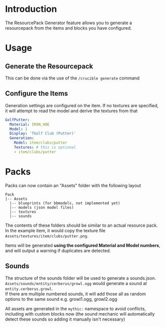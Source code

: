 # Introduction
The ResourcePack Generator feature allows you to generate a resourcepack from the items and blocks you have configured.


# Usage
## Generate the Resourcepack
This can be done via the use of the `/crucible generate` command

## Configure the Items
Generation settings are configured on the item. If no textures are specified, it will attempt to read the model and derive the textures from that
```yaml
GolfPutter:
  Material: IRON_HOE
  Model: 1
  Display: 'TGolf Club (Putter)'
  Generation:
    Model: item/clubs/putter
    Textures: # this is optional
    - item/clubs/putter
```

# Packs
Packs can now contain an "Assets" folder with the following layout
```
Pack
|-- Assets
  |-- blueprints (for bbmodels, not implemented yet)
  |-- models (json model files)
  |-- textures
  |-- sounds
```
The contents of these folders should be similar to an actual resource pack. In the example item, it would copy the texture file `Assets/textures/item/clubs/putter.png`.  

Items will be generated **using the configured Material and Model numbers**, and will output a warning if duplicates are detected.  

## Sounds
The structure of the sounds folder will be used to generate a sounds.json.
`Assets/sounds/entity/cerberus/growl.ogg` would generate a sound at `entity.cerberus.growl`.  
If there are multiple numbered sounds, it will add those all as random options to the same sound e.g. growl1.ogg, growl2.ogg

All assets are generated in the `mythic:` namespace to avoid conflicts, including with custom blocks now (the sound mechanic will automatically detect these sounds so adding it manually isn't necessary)